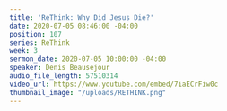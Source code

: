 ```yaml
---
title: 'ReThink: Why Did Jesus Die?'
date: 2020-07-05 08:46:00 -04:00
position: 107
series: ReThink
week: 3
sermon_date: 2020-07-05 10:00:00 -04:00
speaker: Denis Beausejour
audio_file_length: 57510314
video_url: https://www.youtube.com/embed/7iaECrFiw0c
thumbnail_image: "/uploads/RETHINK.png"
---
```



